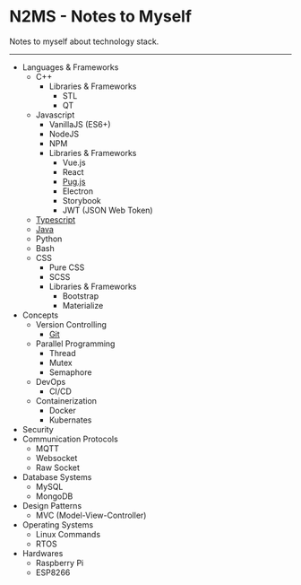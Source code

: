 
# N2MS - Notes to Myself

Notes to myself about technology stack.

---

* Languages & Frameworks
  * C++
    * Libraries & Frameworks
      * STL
      * QT
  * Javascript
    * VanillaJS (ES6+)
    * NodeJS
    * NPM
    * Libraries & Frameworks
      * Vue.js
      * React
      * [Pug.js](Languages/Javascript/Libraries%20&%20Frameworks/Pug.js/README.md)
      * Electron
      * Storybook
      * JWT (JSON Web Token)
  * [Typescript](Languages/Typescript/README.md)
  * [Java](Languages/Java/README.md)
  * Python
  * Bash
  * CSS
    * Pure CSS
    * SCSS
    * Libraries & Frameworks
      * Bootstrap
      * Materialize
* Concepts
  * Version Controlling
    * [Git](Concepts/Version%20Controlling/Git/README.md)
  * Parallel Programming
    * Thread
    * Mutex
    * Semaphore
  * DevOps
    * CI/CD
  * Containerization
    * Docker
    * Kubernates
* Security
* Communication Protocols
  * MQTT
  * Websocket
  * Raw Socket
* Database Systems
  * MySQL
  * MongoDB
* Design Patterns
  * MVC (Model-View-Controller)
* Operating Systems
  * Linux Commands
  * RTOS
* Hardwares
  * Raspberry Pi
  * ESP8266
  
